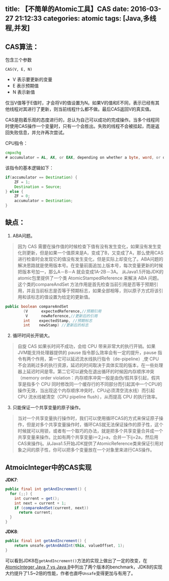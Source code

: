 title: 【不简单的Atomic工具】CAS
date: 2016-03-27 21:12:33
categories: atomic
tags: [Java,多线程,并发]
---

## CAS算法：
包含三个参数
```
CAS(V, E, N)
```
* V 表示要更新的变量
* E 表示预期值
* N 表示新值

仅当V值等于E值时，才会将V的值设置为N。如果V的值和E不同，表示已经有其他线程对其进行了更新，则当前线程什么都不做。最后CAS返回V的真实值。

CAS是抱着乐观的态度进行的，总认为自己可以成功的完成操作。当多个线程同时使用CAS操作一个变量时，只有一个会胜出。失败的线程不会被挂起，而是返回失败信息，并允许再次尝试。

CPU指令：
```asm
cmpxchg
# accumulator = AL, AX, or EAX, depending on whether a byte, word, or doubleword comparison is being performed
```
该指令的基本逻辑如下：
```Java
if(accumulator == Destination) {
    ZF = 1;
    Destination = Source;
} else {
    ZF = 0;
    accumulator = Destination;
}
```

## 缺点：
1. ABA问题。
> 因为 CAS 需要在操作值的时候检查下值有没有发生变化，如果没有发生变化则更新，但是如果一个值原来是A，变成了B，又变成了A，那么使用CAS进行检查时会发现它的值没有发生变化，但是实际上却变化了。ABA问题的解决思路就是使用版本号。在变量前面追加上版本号，每次变量更新的时候把版本号加一，那么A－B－A 就会变成1A-2B－3A。
从Java1.5开始JDK的atomic包里提供了一个类 AtomicStampedReference 来解决 ABA 问题。这个类的compareAndSet 方法作用是首先检查当前引用是否等于预期引用，并且当前标志是否等于预期标志，如果全部相等，则以原子方式将该引用和该标志的值设置为给定的更新值。
```Java
public boolean compareAndSet
        (V      expectedReference,//预期引用
         V      newReference,//更新后的引用
        int    expectedStamp, //预期标志
        int    newStamp) //更新后的标志
```

2. 循环时间长开销大。
> 自旋 CAS 如果长时间不成功，会给 CPU 带来非常大的执行开销。如果JVM能支持处理器提供的 pause 指令那么效率会有一定的提升，pause 指令有两个作用，第一它可以延迟流水线执行指令（de-pipeline）,使 CPU 不会消耗过多的执行资源，延迟的时间取决于具体实现的版本，在一些处理器上延迟时间是零。第二它可以避免在退出循环的时候因内存顺序冲突（memory order violation：内存顺序冲突一般是由伪/假共享引起，假共享是指多个 CPU 同时修改同一个缓存行的不同部分而引起其中一个CPU的操作无效，当出现这个内存顺序冲突时，CPU必须清空流水线）而引起 CPU 流水线被清空（CPU pipeline flush），从而提高 CPU 的执行效率。

3. 只能保证一个共享变量的原子操作。
> 当对一个共享变量执行操作时，我们可以使用循环CAS的方式来保证原子操作，但是对多个共享变量操作时，循环CAS就无法保证操作的原子性，这个时候就可以用锁，或者有一个取巧的办法，就是把多个共享变量合并成一个共享变量来操作。比如有两个共享变量i＝2,j=a，合并一下ij=2a，然后用CAS来操作ij。从Java1.5开始JDK提供了AtomicReference类来保证引用对象之间的原子性，你可以把多个变量放在一个对象里来进行CAS操作。

## AtmoicInteger中的CAS实现

**JDK7**:
```Java
public final int getAndIncrement() {
  for (;;) {
    int current = get();
    int next = current + 1;
    if (compareAndSet(current, next))
      return current;
  }
}
```

**JDK8**:
```Java
public final int getAndIncrement() {
    return unsafe.getAndAddInt(this, valueOffset, 1);
}
```
可以看到JDK8在`getAndIncrement()`方法的实现上做出了一定的改变，在[AtomicInteger Java 7 vs Java 8](http://ashkrit.blogspot.com/2014/02/atomicinteger-java-7-vs-java-8.html)中列出了两个版本的benchmark，JDK8的实现大约提升了1.5~2倍的性能，作者也直呼`Unsafe`变得更加与有用了。
